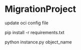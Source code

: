 # MigrationProject

update oci config file

pip install -r requirements.txt

python instance.py object_name
